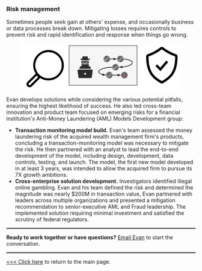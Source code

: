 ### Risk management

Sometimes people seek gain at others' expense, and occasionally business or data processes break down. Mitigating losses requires controls to prevent risk and rapid identification and response when things go wrong.

<p align="center">
  <img src="images/stop bad stuff.png?raw=true"/>
</p>

Evan develops solutions while considering the various potential pitfalls, ensuring the highest likelihood of success. He also led cross-team innovation and product team focused on emerging risks for a financial institution's Anti-Money Laundering (AML) Models Development group:
* **Transaction monitoring model build.** Evan's team assessed the money laundering risk of the acquired wealth management firm's products, concluding a transaction-monitoring model was necessary to mitigate the risk. He then partnered with an analyst to lead the end-to-end development of the model, including design, development, data controls, testing, and launch. The model, the first new model developed in at least 3 years, was intended to allow the acquired firm to pursue its 7X growth ambitions.
* **Cross-enterprise solution development.** Investigators identified illegal online gambling. Evan and his team defined the risk and determined the magnitude was nearly $200M in transaction value, Evan partnered with leaders across multiple organizations and presented a mitigation recommendation to senior-executive AML and Fraud leadership. The implemented solution requiring minimal investment and satisfied the scrutiny of federal regulators.

<hr style="border:.1px solid gray">

**Ready to work together or have questions?** [Email Evan](mailto:grow.with.a.purpose@gmail.com) to start the conversation.

<hr style="border:.1px solid gray">

[\<<< Click here](/index) to return to the main page.
